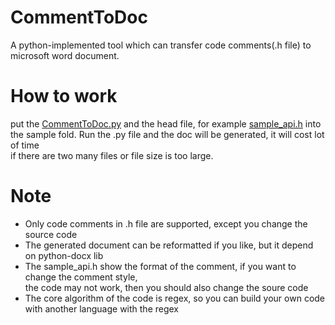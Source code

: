 # CommentToDoc
A python-implemented tool which can transfer code comments(.h file) to microsoft word document.

# How to work
put the [CommentToDoc.py](https://github.com/NiuCoder/CommentToDoc/blob/master/CommentToDoc.py) and the head file, for example [sample_api.h](https://github.com/NiuCoder/CommentToDoc/blob/master/sample_api.h) into the sample fold. Run the .py file and the doc will be generated, it will cost lot of time \
if there are two many files or file size is too large. 

# Note
- Only code comments in .h file are supported, except you change the source code
- The generated document can be reformatted if you like, but it depend on python-docx lib
- The sample_api.h show the format of the comment, if you want to change the comment style, \
the code may not work, then you should also change the soure code
- The core algorithm of the code is regex, so you can build your own code with another language with the regex

